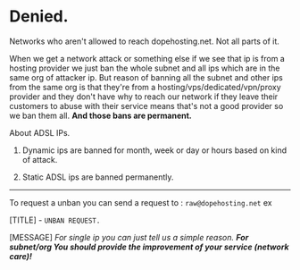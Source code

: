 # Denied.

Networks who aren't allowed to reach dopehosting.net. Not all parts of it.

When we get a network attack or something else if we see that ip is from a hosting provider we just ban the whole subnet and all ips which are in the same org of attacker ip. But reason of banning all the subnet and other ips from the same org is that they're from a hosting/vps/dedicated/vpn/proxy provider and they don't have why to reach our network if they leave their customers to abuse with their service means that's not a good provider so we ban them all. **And those bans are permanent.**


About ADSL IPs. 

1. Dynamic ips are banned for month, week or day or hours based on kind of attack.

2. Static ADSL ips are banned permanently.


--------------------

To request a unban you can send a request to : `raw@dopehosting.net` ex

[TITLE] - `UNBAN REQUEST.`

[MESSAGE] *For single ip you can just tell us a simple reason.* ***For subnet/org You should provide the improvement of your service (network care)!***
